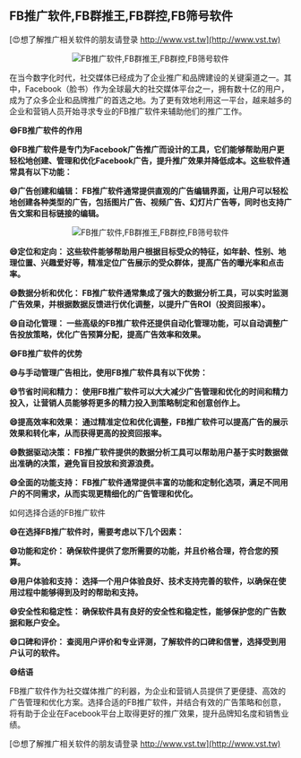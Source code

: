 ## **FB推广软件,FB群推王,FB群控,FB筛号软件**

[😍想了解推广相关软件的朋友请登录 http://www.vst.tw](http://www.vst.tw)

 <center><img src="https://vst.tw/MP4/tuiguang/png/6.png" alt="FB推广软件,FB群推王,FB群控,FB筛号软件"></center>

在当今数字化时代，社交媒体已经成为了企业推广和品牌建设的关键渠道之一。其中，Facebook（脸书）作为全球最大的社交媒体平台之一，拥有数十亿的用户，成为了众多企业和品牌推广的首选之地。为了更有效地利用这一平台，越来越多的企业和营销人员开始寻求专业的FB推广软件来辅助他们的推广工作。

**😄FB推广软件的作用**

**😄FB推广软件是专门为Facebook广告推广而设计的工具，它们能够帮助用户更轻松地创建、管理和优化Facebook广告，提升推广效果并降低成本。这些软件通常具有以下功能：**

**😄广告创建和编辑： FB推广软件通常提供直观的广告编辑界面，让用户可以轻松地创建各种类型的广告，包括图片广告、视频广告、幻灯片广告等，同时也支持广告文案和目标链接的编辑。**

 <center><img src="https://vst.tw/MP4/tuiguang/png/7.png" alt="FB推广软件,FB群推王,FB群控,FB筛号软件"></center>

**😄定位和定向： 这些软件能够帮助用户根据目标受众的特征，如年龄、性别、地理位置、兴趣爱好等，精准定位广告展示的受众群体，提高广告的曝光率和点击率。**

**😄数据分析和优化： FB推广软件通常集成了强大的数据分析工具，可以实时监测广告效果，并根据数据反馈进行优化调整，以提升广告ROI（投资回报率）。**

**😄自动化管理： 一些高级的FB推广软件还提供自动化管理功能，可以自动调整广告投放策略，优化广告预算分配，提高广告效率和效果。**

**😄FB推广软件的优势**

**😄与手动管理广告相比，使用FB推广软件具有以下优势：**

**😄节省时间和精力： 使用FB推广软件可以大大减少广告管理和优化的时间和精力投入，让营销人员能够将更多的精力投入到策略制定和创意创作上。**

**😄提高效率和效果： 通过精准定位和优化调整，FB推广软件可以提高广告的展示效果和转化率，从而获得更高的投资回报率。**

**😄数据驱动决策： FB推广软件提供的数据分析工具可以帮助用户基于实时数据做出准确的决策，避免盲目投放和资源浪费。**

**😄全面的功能支持： FB推广软件通常提供丰富的功能和定制化选项，满足不同用户的不同需求，从而实现更精细化的广告管理和优化。**

如何选择合适的FB推广软件

**😄在选择FB推广软件时，需要考虑以下几个因素：**

**😄功能和定价： 确保软件提供了您所需要的功能，并且价格合理，符合您的预算。**

**😄用户体验和支持： 选择一个用户体验良好、技术支持完善的软件，以确保在使用过程中能够得到及时的帮助和支持。**

**😄安全性和稳定性： 确保软件具有良好的安全性和稳定性，能够保护您的广告数据和账户安全。**

**😄口碑和评价： 查阅用户评价和专业评测，了解软件的口碑和信誉，选择受到用户认可的软件。**

**😄结语**

FB推广软件作为社交媒体推广的利器，为企业和营销人员提供了更便捷、高效的广告管理和优化方案。选择合适的FB推广软件，并结合有效的广告策略和创意，将有助于企业在Facebook平台上取得更好的推广效果，提升品牌知名度和销售业绩。

[😍想了解推广相关软件的朋友请登录 http://www.vst.tw](http://www.vst.tw)



